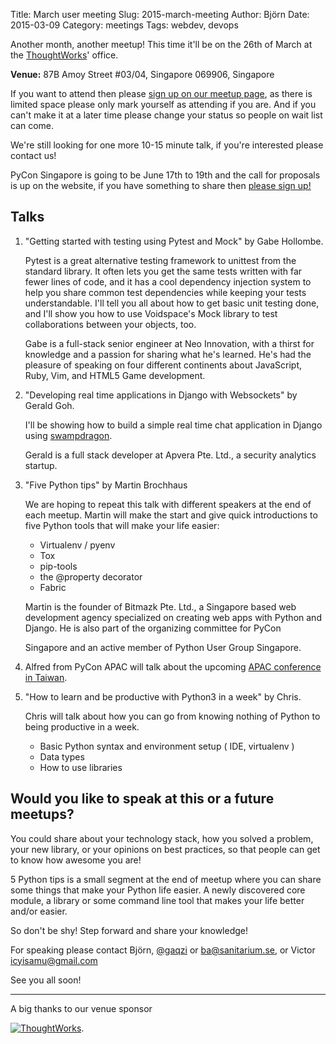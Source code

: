 Title: March user meeting
Slug: 2015-march-meeting
Author: Björn
Date: 2015-03-09
Category: meetings
Tags: webdev, devops

Another month, another meetup!
This time it'll be on the 26th of March at the [ThoughtWorks]' office.

**Venue:** 87B Amoy Street #03/04, Singapore 069906, Singapore

If you want to attend then please [sign up on our meetup
page][meetup], as there is limited space please only mark yourself as
attending if you are. And if you can't make it at a later time please
change your status so people on wait list can come.

[meetup]: http://meetu.ps/2H2kv1

We're still looking for one more 10-15 minute talk, if you're
interested please contact us!

PyCon Singapore is going to be June 17th to 19th and the call for
proposals is up on the website, if you have something to share then
[please sign up!][cfp]

[cfp]: https://pycon.sg/proposals/

## Talks

1. "Getting started with testing using Pytest and Mock" by Gabe Hollombe.

    Pytest is a great alternative testing framework to unittest from the
    standard library. It often lets you get the same tests written with
    far fewer lines of code, and it has a cool dependency injection system
    to help you share common test dependencies while keeping your tests
    understandable. I'll tell you all about how to get basic unit testing
    done, and I'll show you how to use Voidspace's Mock library to test
    collaborations between your objects, too.

    Gabe is a full-stack senior engineer at Neo Innovation, with a thirst
    for knowledge and a passion for sharing what he's learned. He's had
    the pleasure of speaking on four different continents about
    JavaScript, Ruby, Vim, and HTML5 Game development.

2. "Developing real time applications in Django with Websockets" by Gerald Goh.

    I'll be showing how to build a simple real time chat application in Django
    using [swampdragon](http://swampdragon.net/).

    Gerald is a full stack developer at Apvera Pte. Ltd., a security analytics
    startup.

3. "Five Python tips" by Martin Brochhaus

    We are hoping to repeat this talk with different speakers at the end
    of each meetup. Martin will make the start and give quick
    introductions to five Python tools that will make your life easier:

    * Virtualenv / pyenv
    * Tox
    * pip-tools
    * the @property decorator
    * Fabric

    Martin is the founder of Bitmazk Pte. Ltd., a Singapore based web
    development agency specialized on creating web apps with Python and
    Django. He is also part of the organizing committee for PyCon

    Singapore and an active member of Python User Group Singapore.

4. Alfred from PyCon APAC will talk about the upcoming [APAC conference in Taiwan][apac].

[apac]: https://tw.pycon.org/2015apac/en/

5.  "How to learn and be productive with Python3 in a week" by Chris.

    Chris will talk about how you can go from knowing nothing of Python to being productive in a week.

    * Basic Python syntax and environment setup (  IDE, virtualenv )
    * Data types
    * How to use libraries


## Would you like to speak at this or a future meetups?

You could share about your technology stack, how you solved a problem,
your new library, or your opinions on best practices, so that people
can get to know how awesome you are!

5 Python tips is a small segment at the end of meetup where you can
share some things that make your Python life easier. A newly
discovered core module, a library or some command line tool that makes
your life better and/or easier.

So don't be shy! Step forward and share your knowledge!


For speaking please contact Björn, [@gaqzi] or <ba@sanitarium.se>, or
Victor <icyisamu@gmail.com>

See you all soon!

[@gaqzi]: http://twitter.com/gaqzi

<hr>

A big thanks to our venue sponsor

[![ThoughtWorks]({filename}/img/tw-logo.png)][ThoughtWorks].

[ThoughtWorks]: http://www.thoughtworks.com